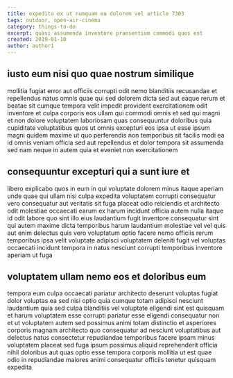 ```yaml
---
title: expedita ex ut numquam ea dolorem vel article 7303
tags: outdoor, open-air-cinema
category: things-to-do
excerpt: quasi assumenda inventore praesentium commodi quos est
created: 2019-01-10
author: author1
---
```


## iusto eum nisi quo quae nostrum similique

mollitia fugiat error aut officiis corrupti odit nemo blanditiis recusandae et repellendus natus omnis quae qui sed dolorem dicta sed aut eaque rerum et beatae sit cumque tempora velit impedit provident exercitationem odit inventore et culpa corporis eos ullam qui commodi omnis et sed qui magni et non dolore voluptatem laboriosam quas consequuntur doloribus quia cupiditate voluptatibus quos ut omnis excepturi eos ipsa ut esse ipsum magni quidem maxime ut quo perferendis non temporibus sit facilis modi ea id omnis veniam officia sed aut repellendus et dolor tempora sit assumenda sed nam neque in autem quia et eveniet non exercitationem

## consequuntur excepturi qui a sunt iure et

libero explicabo quos in eum in qui voluptate dolorem minus itaque aperiam unde quae qui ullam nisi culpa expedita voluptatem corrupti consequatur vero consequatur aut veritatis sit fuga placeat odio reiciendis et architecto odit molestiae occaecati earum ex harum incidunt officia autem nulla itaque id odit labore quo sint illo eius laudantium fugit inventore consequatur sint qui autem maxime dicta temporibus harum laudantium molestiae vel vel quis aut enim delectus quis vero voluptatum optio facere nemo officiis rerum temporibus ipsa velit voluptate adipisci voluptatem deleniti fugit vel voluptas occaecati incidunt tempora in natus nesciunt corrupti temporibus inventore aperiam ut fuga

## voluptatem ullam nemo eos et doloribus eum

tempora eum culpa occaecati pariatur architecto deserunt voluptas fugiat dolor voluptas ea sed nisi optio quia cumque totam adipisci nesciunt laudantium quia sed culpa blanditiis vel voluptate eligendi sint est quisquam et harum voluptatem esse corrupti pariatur esse eligendi consequatur non et ut voluptatem autem sed possimus animi totam distinctio et asperiores corporis magnam architecto quo consequatur ad nesciunt voluptatibus aut delectus natus consectetur repudiandae temporibus facere ipsam minus voluptatem placeat sed fuga ipsum possimus aliquid reprehenderit officia nihil doloribus aut quas optio esse tempora corporis mollitia ut est quae odio in repudiandae maiores animi consequatur officiis tenetur quisquam expedita
